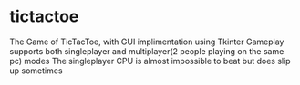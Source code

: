 # tictactoe
The Game of TicTacToe, with GUI implimentation using Tkinter
Gameplay supports both singleplayer and multiplayer(2 people playing on the same pc) modes
The singleplayer CPU is almost impossible to beat but does slip up sometimes
